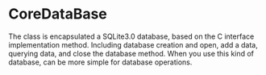 # CoreDataBase
The class is encapsulated a SQLite3.0 database, based on the C interface implementation method.
Including database creation and open, add a data, querying data, and close the database method.
When you use this kind of database, can be more simple for database operations.